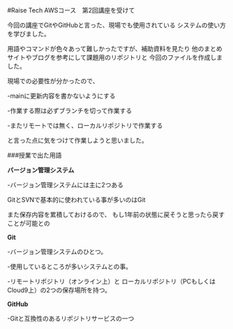 #Raise Tech AWSコース　第2回講座を受けて

今回の講座でGitやGitHubと言った、現場でも使用されている
システムの使い方を学びました。

用語やコマンドが色々あって難しかったですが、補助資料を見たり
他のまとめサイトやブログを参考にして課題用のリポジトリと
今回のファイルを作成しました。

現場での必要性が分かったので、

-mainに更新内容を書かないようにする

-作業する際は必ずブランチを切って作業する

-またリモートでは無く、ローカルリポジトリで作業する

と言った点に気をつけて作業しようと思いました。

###授業で出た用語

**バージョン管理システム**

-バージョン管理システムには主に2つある

GitとSVNで基本的に使われている事が多いのはGit

また保存内容を累積しておけるので、
もし1年前の状態に戻そうと思ったら戻すことが可能との

**Git**

-バージョン管理システムのひとつ。

-使用しているところが多いシステムとの事。

-リモートリポジトリ（オンライン上）と
ローカルリポジトリ（PCもしくはCloud9上）の2つの保存場所を持つ。

**GitHub**

-Gitと互換性のあるリポジトリサービスの一つ